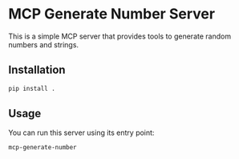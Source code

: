 # MCP Generate Number Server

This is a simple MCP server that provides tools to generate random numbers and strings.

## Installation

```bash
pip install .
```

## Usage

You can run this server using its entry point:

```bash
mcp-generate-number
``` 